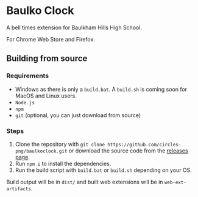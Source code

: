 # Baulko Clock

A bell times extension for Baulkham Hills High School.

For Chrome Web Store and Firefox.

## Building from source

### Requirements

- Windows as there is only a `build.bat`. A `build.sh` is coming soon for MacOS and Linux users.
- `Node.js`
- `npm`
- `git` (optional, you can just download from source)

### Steps

1. Clone the repository with `git clone https://github.com/circles-png/baulkoclock.git` or download the source code from the [releases page](https://github.com/circles-png/baulkoclock/releases).
2. Run `npm i` to install the dependencies.
3. Run the build script with `build.bat` or `build.sh` depending on your OS.

Build output will be in `dist/` and built web extensions will be in `web-ext-artifacts`.
